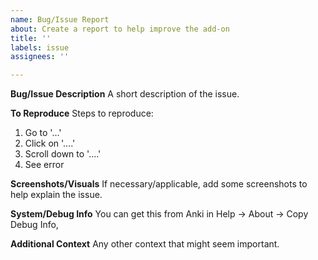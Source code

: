 ```yaml
---
name: Bug/Issue Report
about: Create a report to help improve the add-on
title: ''
labels: issue
assignees: ''

---
```


**Bug/Issue Description**
A short description of the issue.

**To Reproduce**
Steps to reproduce:
1. Go to '...'
2. Click on '....'
3. Scroll down to '....'
4. See error

**Screenshots/Visuals**
If necessary/applicable, add some screenshots to help explain the issue.

**System/Debug Info**
You can get this from Anki in Help -> About -> Copy Debug Info,

**Additional Context**
Any other context that might seem important.
